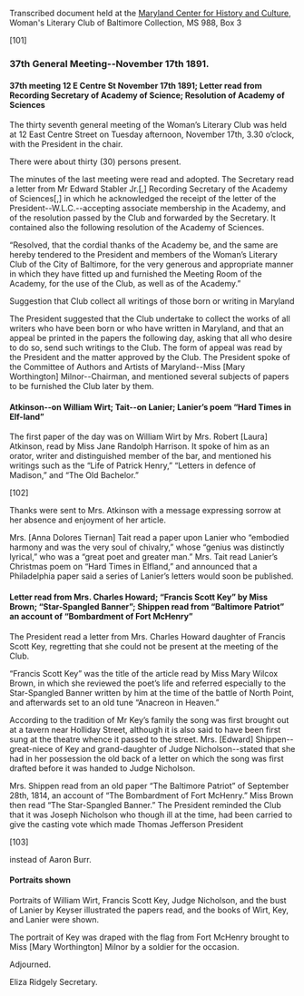 Transcribed document held at the [Maryland Center for History and Culture](http://mdhs.org/), Woman's Literary Club of Baltimore Collection, MS 988, Box 3

[101]

### 37th General Meeting--November 17th 1891.

#### 37th meeting 12 E Centre St November 17th 1891; Letter read from Recording Secretary of Academy of Science; Resolution of Academy of Sciences

The thirty seventh general meeting of the Woman’s Literary Club was held at 12 East Centre Street on Tuesday afternoon, November 17th, 3.30 o’clock, with the President in the chair.

There were about thirty (30) persons present.

The minutes of the last meeting were read and adopted. The Secretary read a letter from Mr Edward Stabler Jr.[,] Recording Secretary of the Academy of Sciences[,] in which he acknowledged the receipt of the letter of the President--W.L.C.--accepting associate membership in the Academy, and of the resolution passed by the Club and forwarded by the Secretary. It contained also the following resolution of the Academy of Sciences.

“Resolved, that the cordial thanks of the Academy be, and the same are hereby tendered to the President and members of the Woman’s Literary Club of the City of Baltimore, for the very generous and appropriate manner in which they have fitted up and furnished the Meeting Room of the Academy, for the use of the Club, as well as of the Academy.”

Suggestion that Club collect all writings of those born or writing in Maryland

The President suggested that the Club undertake to collect the works of all writers who have been born or who have written in Maryland, and that an appeal be printed in the papers the following day, asking that all who desire to do so, send such writings to the Club. The form of appeal was read by the President and the matter approved by the Club. The President spoke of the Committee of Authors and Artists of Maryland--Miss [Mary Worthington] Milnor--Chairman, and mentioned several subjects of papers to be furnished the Club later by them.

#### Atkinson--on William Wirt; Tait--on Lanier; Lanier’s poem “Hard Times in Elf-land”

The first paper of the day was on William Wirt by Mrs. Robert [Laura] Atkinson, read by Miss Jane Randolph Harrison. It spoke of him as an orator, writer and distinguished member of the bar, and mentioned his writings such as the “Life of Patrick Henry,” “Letters in defence of Madison,” and “The Old Bachelor.”

[102]

Thanks were sent to Mrs. Atkinson with a message expressing sorrow at her absence and enjoyment of her article.

Mrs. [Anna Dolores Tiernan] Tait read a paper upon Lanier who “embodied harmony and was the very soul of chivalry,” whose “genius was distinctly lyrical,” who was a “great poet and greater man.” Mrs. Tait read Lanier’s Christmas poem on “Hard Times in Elfland,” and announced that a Philadelphia paper said a series of Lanier’s letters would soon be published.

#### Letter read from Mrs. Charles Howard; “Francis Scott Key” by Miss Brown; “Star-Spangled Banner”; Shippen read from “Baltimore Patriot” an account of “Bombardment of Fort McHenry”

The President read a letter from Mrs. Charles Howard daughter of Francis Scott Key, regretting that she could not be present at the meeting of the Club.

“Francis Scott Key” was the title of the article read by Miss Mary Wilcox Brown, in which she reviewed the poet’s life and referred especially to the Star-Spangled Banner written by him at the time of the battle of North Point, and afterwards set to an old tune “Anacreon in Heaven.”

According to the tradition of Mr Key’s family the song was first brought out at a tavern near Holliday Street, although it is also said to have been first sung at the theatre whence it passed to the street. Mrs. [Edward] Shippen--great-niece of Key and grand-daughter of Judge Nicholson--stated that she had in her possession the old back of a letter on which the song was first drafted before it was handed to Judge Nicholson.

Mrs. Shippen read from an old paper “The Baltimore Patriot” of September 28th, 1814, an account of “The Bombardment of Fort McHenry.” Miss Brown then read “The Star-Spangled Banner.” The President reminded the Club that it was Joseph Nicholson who though ill at the time, had been carried to give the casting vote which made Thomas Jefferson President

[103]

instead of Aaron Burr.

#### Portraits shown

Portraits of William Wirt, Francis Scott Key, Judge Nicholson, and the bust of Lanier by Keyser illustrated the papers read, and the books of Wirt, Key, and Lanier were shown.

The portrait of Key was draped with the flag from Fort McHenry brought to Miss [Mary Worthington] Milnor by a soldier for the occasion.

Adjourned.

Eliza Ridgely
Secretary.